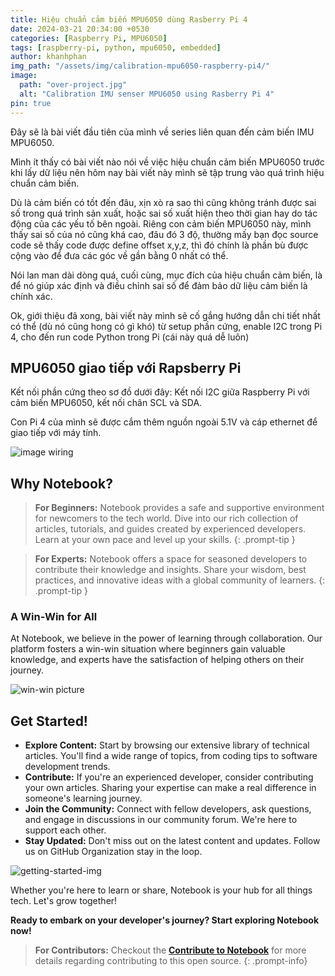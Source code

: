 ```yaml
---
title: Hiệu chuẩn cảm biến MPU6050 dùng Rasberry Pi 4
date: 2024-03-21 20:34:00 +0530
categories: [Raspberry Pi, MPU6050]
tags: [raspberry-pi, python, mpu6050, embedded]
author: khanhphan
img_path: "/assets/img/calibration-mpu6050-raspberry-pi4/"
image:
  path: "over-project.jpg"
  alt: "Calibration IMU senser MPU6050 using Rasberry Pi 4"
pin: true
---
```

Đây sẽ là bài viết đầu tiên của mình về series liên quan đến cảm biến IMU MPU6050. 

Mình ít thấy có bài viết nào nói về việc hiệu chuẩn cảm biến MPU6050 trước khi lấy dữ liệu nên hôm nay bài viết này mình sẽ tập trung vào quá trình hiệu chuẩn cảm biến. 

Dù là cảm biến có tốt đến đâu, xịn xò ra sao thì cũng không tránh được sai số trong quá trình sản xuất, hoặc sai số xuất hiện theo thời gian hay do tác động của các yếu tố bên ngoài. Riêng con cảm biến MPU6050 này, mình thấy sai số của nó cũng khá cao, đâu đó 3 độ, thường mấy bạn đọc source code sẽ thấy code được define offset x,y,z, thì đó chính là phần bù được cộng vào để đưa các góc về gần bằng 0 nhất có thể.

Nói lan man dài dòng quá, cuối cùng, mục đích của hiệu chuẩn cảm biến, là để nó giúp xác định và điều chỉnh sai số để đảm bảo dữ liệu cảm biến là chính xác.

Ok, giới thiệu đã xong, bài viết này mình sẽ cố gắng hướng dẫn chi tiết nhất có thể (dù nó cũng hong có gì khó) từ setup phần cứng, enable I2C trong Pi 4, cho đến run code Python trong Pi (cái này quá dễ luôn)

## MPU6050 giao tiếp với Rapsberry Pi

Kết nối phần cứng theo sơ đồ dưới đây: Kết nối I2C giữa Raspberry Pi với cảm biến MPU6050, kết nối chân SCL và SDA. 

Con Pi 4 của mình sẽ được cắm thêm nguồn ngoài 5.1V và cáp ethernet để giao tiếp với máy tính.

![image wiring](../calibration-mpu6050-raspberry-pi4/wiring-pi-imu.jpg)

## Why Notebook?

> **For Beginners:** Notebook provides a safe and supportive environment for newcomers to the tech world. Dive into our rich collection of articles, tutorials, and guides created by experienced developers. Learn at your own pace and level up your skills.
{: .prompt-tip }

> **For Experts:** Notebook offers a space for seasoned developers to contribute their knowledge and insights. Share your wisdom, best practices, and innovative ideas with a global community of learners.
{: .prompt-tip }

### A Win-Win for All

At Notebook, we believe in the power of learning through collaboration. Our platform fosters a win-win situation where beginners gain valuable knowledge, and experts have the satisfaction of helping others on their journey.

![win-win picture](win-win.jpeg)

## Get Started!

- **Explore Content:** Start by browsing our extensive library of technical articles. You'll find a wide range of topics, from coding tips to software development trends.
- **Contribute:** If you're an experienced developer, consider contributing your own articles. Sharing your expertise can make a real difference in someone's learning journey.
- **Join the Community:** Connect with fellow developers, ask questions, and engage in discussions in our community forum. We're here to support each other.
- **Stay Updated:** Don't miss out on the latest content and updates. Follow us on GitHub Organization stay in the loop.

![getting-started-img](getting-started.jpeg)

Whether you're here to learn or share, Notebook is your hub for all things tech. Let's grow together!

**Ready to embark on your developer's journey? Start exploring Notebook now!**

> **For Contributors:** Checkout the [**Contribute to Notebook**](../contribute-to-notebook "Goto post contribute-to-notebook") for more details regarding contributing to this open source.
{: .prompt-info}
